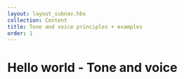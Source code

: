 ```yaml
---
layout: layout_subnav.hbs
collection: Content
title: Tone and voice principles + examples
order: 1
---
```


# Hello world - Tone and voice

